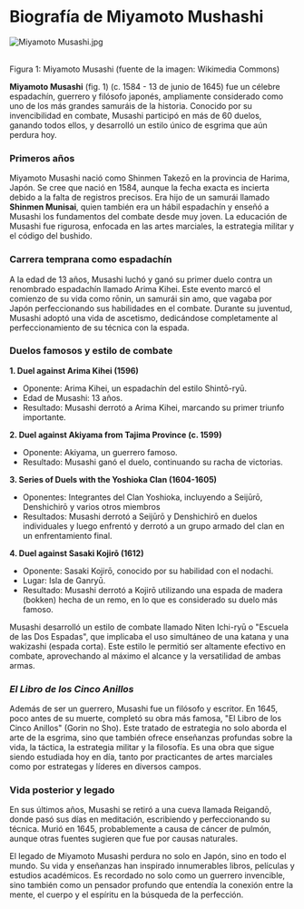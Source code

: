 # Biografía de Miyamoto Mushashi

![Miyamoto Musashi.jpg](https://upload.wikimedia.org/wikipedia/commons/thumb/b/b4/Miyamoto_Musashi.jpg/640px-Miyamoto_Musashi.jpg)

<br>Figura 1: Miyamoto Musashi (fuente de la imagen: Wikimedia Commons)

**Miyamoto Musashi** (fig. 1) (c. 1584 - 13 de junio de 1645) fue un célebre espadachín, guerrero y filósofo japonés, ampliamente considerado como uno de los más grandes samuráis de la historia. Conocido por su invencibilidad en combate, Musashi participó en más de 60 duelos, ganando todos ellos, y desarrolló un estilo único de esgrima que aún perdura hoy.

### Primeros años 
Miyamoto Musashi nació como Shinmen Takezō en la provincia de Harima, Japón. Se cree que nació en 1584, aunque la fecha exacta es incierta debido a la falta de registros precisos. Era hijo de un samurái llamado **Shinmen Munisai**, quien también era un hábil espadachín y enseñó a Musashi los fundamentos del combate desde muy joven. La educación de Musashi fue rigurosa, enfocada en las artes marciales, la estrategia militar y el código del bushido.

### Carrera temprana como espadachín
A la edad de 13 años, Musashi luchó y ganó su primer duelo contra un renombrado espadachín llamado Arima Kihei. Este evento marcó el comienzo de su vida como rōnin, un samurái sin amo, que vagaba por Japón perfeccionando sus habilidades en el combate. Durante su juventud, Musashi adoptó una vida de ascetismo, dedicándose completamente al perfeccionamiento de su técnica con la espada.

### Duelos famosos y estilo de combate
**1. Duel against Arima Kihei (1596)**
   - Oponente: Arima Kihei, un espadachín del estilo Shintō-ryū.
   - Edad de Musashi: 13 años.
   - Resultado: Musashi derrotó a Arima Kihei, marcando su primer triunfo importante.

**2. Duel against Akiyama from Tajima Province (c. 1599)**
  - Oponente: Akiyama, un guerrero famoso.
  -  Resultado: Musashi ganó el duelo, continuando su racha de victorias.

**3. Series of Duels with the Yoshioka Clan (1604-1605)**
 - Oponentes: Integrantes del Clan Yoshioka, incluyendo a Seijūrō, Denshichirō y varios otros miembros
  - Resultados: Musashi derrotó a Seijūrō y Denshichirō en duelos individuales y luego enfrentó y derrotó a un grupo armado del clan en un enfrentamiento final.

**4. Duel against Sasaki Kojirō (1612)**
- Oponente: Sasaki Kojirō, conocido por su habilidad con el nodachi.
- Lugar: Isla de Ganryū.
- Resultado: Musashi derrotó a Kojirō utilizando una espada de madera (bokken) hecha de un remo, en lo que es considerado su duelo más famoso.

Musashi desarrolló un estilo de combate llamado Niten Ichi-ryū o "Escuela de las Dos Espadas", que implicaba el uso simultáneo de una katana y una wakizashi (espada corta). Este estilo le permitió ser altamente efectivo en combate, aprovechando al máximo el alcance y la versatilidad de ambas armas.

### ***El Libro de los Cinco Anillos***
Además de ser un guerrero, Musashi fue un filósofo y escritor. En 1645, poco antes de su muerte, completó su obra más famosa, "El Libro de los Cinco Anillos" (Gorin no Sho). Este tratado de estrategia no solo aborda el arte de la esgrima, sino que también ofrece enseñanzas profundas sobre la vida, la táctica, la estrategia militar y la filosofía. Es una obra que sigue siendo estudiada hoy en día, tanto por practicantes de artes marciales como por estrategas y líderes en diversos campos.

### **Vida posterior y legado**
En sus últimos años, Musashi se retiró a una cueva llamada Reigandō, donde pasó sus días en meditación, escribiendo y perfeccionando su técnica. Murió en 1645, probablemente a causa de cáncer de pulmón, aunque otras fuentes sugieren que fue por causas naturales.

El legado de Miyamoto Musashi perdura no solo en Japón, sino en todo el mundo. Su vida y enseñanzas han inspirado innumerables libros, películas y estudios académicos. Es recordado no solo como un guerrero invencible, sino también como un pensador profundo que entendía la conexión entre la mente, el cuerpo y el espíritu en la búsqueda de la perfección.
